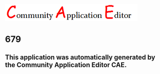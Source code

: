 ![CAE](https://github.com/patricia-cae/CAE-Deployment-Temp/blob/master/img/logo.png)  

679
===================


This application was automatically generated by the Community Application Editor CAE.  
---------------
